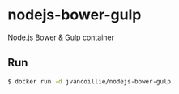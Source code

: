 # nodejs-bower-gulp

Node.js Bower & Gulp container

## Run
```bash
$ docker run -d jvancoillie/nodejs-bower-gulp
```
